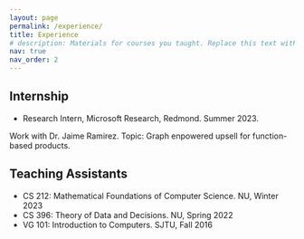 ```yaml
---
layout: page
permalink: /experience/
title: Experience
# description: Materials for courses you taught. Replace this text with your description.
nav: true
nav_order: 2
---
```


## Internship
- Research Intern, Microsoft Research, Redmond. Summer 2023. 

Work with Dr. Jaime Ramirez. Topic: Graph enpowered upsell for function-based products.

## Teaching Assistants
- CS 212: Mathematical Foundations of Computer Science. NU, Winter 2023
- CS 396: Theory of Data and Decisions. NU, Spring 2022
- VG 101: Introduction to Computers. SJTU, Fall 2016